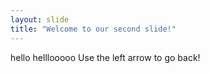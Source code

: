 ```yaml
---
layout: slide
title: "Welcome to our second slide!"
---
```

hello helllooooo
Use the left arrow to go back!
